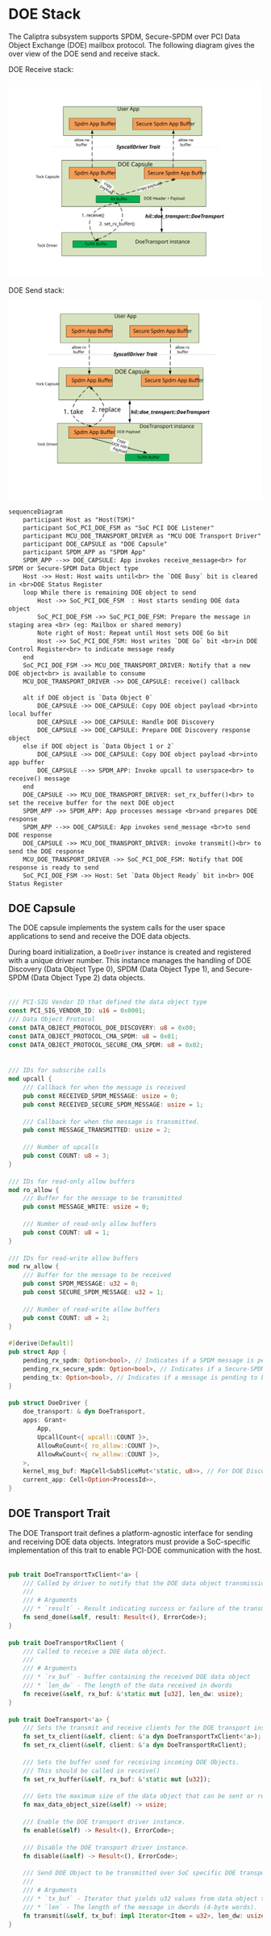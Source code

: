 # DOE Stack
The Caliptra subsystem supports SPDM, Secure-SPDM over PCI Data Object Exchange (DOE) mailbox protocol. The following diagram gives the over view of the DOE send and receive stack.

DOE Receive stack:

![The DOE Tock receive stack](images/doe_tock_receive.svg)


DOE Send stack:

![The DOE Tock send stack](images/doe_tock_send.svg)

```mermaid
sequenceDiagram
    participant Host as "Host(TSM)"
    participant SoC_PCI_DOE_FSM as "SoC PCI DOE Listener"
    participant MCU_DOE_TRANSPORT_DRIVER as "MCU DOE Transport Driver"
    participant DOE_CAPSULE as "DOE Capsule"
    participant SPDM_APP as "SPDM App"
    SPDM_APP -->> DOE_CAPSULE: App invokes receive_message<br> for SPDM or Secure-SPDM Data Object type 
    Host ->> Host: Host waits until<br> the `DOE Busy` bit is cleared in <br>DOE Status Register
    loop While there is remaining DOE object to send
        Host ->> SoC_PCI_DOE_FSM  : Host starts sending DOE data object
        SoC_PCI_DOE_FSM ->> SoC_PCI_DOE_FSM: Prepare the message in staging area <br> (eg: Mailbox or shared memory)
        Note right of Host: Repeat until Host sets DOE Go bit
        Host ->> SoC_PCI_DOE_FSM: Host writes `DOE Go` bit <br>in DOE Control Register<br> to indicate message ready
    end
    SoC_PCI_DOE_FSM ->> MCU_DOE_TRANSPORT_DRIVER: Notify that a new DOE object<br> is available to consume
    MCU_DOE_TRANSPORT_DRIVER ->> DOE_CAPSULE: receive() callback

    alt if DOE object is `Data Object 0`
        DOE_CAPSULE ->> DOE_CAPSULE: Copy DOE object payload <br>into local buffer
        DOE_CAPSULE ->> DOE_CAPSULE: Handle DOE Discovery
        DOE_CAPSULE ->> DOE_CAPSULE: Prepare DOE Discovery response object
    else if DOE object is `Data Object 1 or 2`
        DOE_CAPSULE ->> DOE_CAPSULE: Copy DOE object payload <br>into app buffer
        DOE_CAPSULE -->> SPDM_APP: Invoke upcall to userspace<br> to receive() message
    end
    DOE_CAPSULE ->> MCU_DOE_TRANSPORT_DRIVER: set_rx_buffer()<br> to set the receive buffer for the next DOE object
    SPDM_APP ->> SPDM_APP: App processes message <br>and prepares DOE response
    SPDM_APP -->> DOE_CAPSULE: App invokes send_message <br>to send DOE response
    DOE_CAPSULE ->> MCU_DOE_TRANSPORT_DRIVER: invoke transmit()<br> to send the DOE response
    MCU_DOE_TRANSPORT_DRIVER ->> SoC_PCI_DOE_FSM: Notify that DOE response is ready to send
    SoC_PCI_DOE_FSM ->> Host: Set `Data Object Ready` bit in<br> DOE Status Register
```
## DOE Capsule
The DOE capsule implements the system calls for the user space applications to send and receive the DOE data objects.

During board initialization, a `DoeDriver` instance is created and registered with a unique driver number. This instance manages the handling of DOE Discovery (Data Object Type 0), SPDM (Data Object Type 1), and Secure-SPDM (Data Object Type 2) data objects.


```Rust

/// PCI-SIG Vendor ID that defined the data object type
const PCI_SIG_VENDOR_ID: u16 = 0x0001;
/// Data Object Protocol
const DATA_OBJECT_PROTOCOL_DOE_DISCOVERY: u8 = 0x00;
const DATA_OBJECT_PROTOCOL_CMA_SPDM: u8 = 0x01;
const DATA_OBJECT_PROTOCOL_SECURE_CMA_SPDM: u8 = 0x02;


/// IDs for subscribe calls
mod upcall {
    /// Callback for when the message is received
    pub const RECEIVED_SPDM_MESSAGE: usize = 0;
    pub const RECEIVED_SECURE_SPDM_MESSAGE: usize = 1;

    /// Callback for when the message is transmitted.
    pub const MESSAGE_TRANSMITTED: usize = 2;

    /// Number of upcalls
    pub const COUNT: u8 = 3;
}

/// IDs for read-only allow buffers
mod ro_allow {
    /// Buffer for the message to be transmitted
    pub const MESSAGE_WRITE: usize = 0;

    /// Number of read-only allow buffers
    pub const COUNT: u8 = 1;
}

/// IDs for read-write allow buffers
mod rw_allow {
    /// Buffer for the message to be received
    pub const SPDM_MESSAGE: u32 = 0;
    pub const SECURE_SPDM_MESSAGE: u32 = 1;

    /// Number of read-write allow buffers
    pub const COUNT: u8 = 2;
}

#[derive(Default)]
pub struct App {
    pending_rx_spdm: Option<bool>, // Indicates if a SPDM message is pending
    pending_rx_secure_spdm: Option<bool>, // Indicates if a Secure-SPDM message is pending
    pending_tx: Option<bool>, // Indicates if a message is pending to be sent
}

pub struct DoeDriver {
    doe_transport: & dyn DoeTransport,
    apps: Grant<
        App,
        UpcallCount<{ upcall::COUNT }>,
        AllowRoCount<{ ro_allow::COUNT }>,
        AllowRwCount<{ rw_allow::COUNT }>,
    >,
    kernel_msg_buf: MapCell<SubSliceMut<'static, u8>>, // For DOE Discovery handling
    current_app: Cell<Option<ProcessId>>,
}

```

## DOE Transport Trait
The DOE Transport trait defines a platform-agnostic interface for sending and receiving DOE data objects. Integrators must provide a SoC-specific implementation of this trait to enable PCI-DOE communication with the host.

```Rust

pub trait DoeTransportTxClient<'a> {
    /// Called by driver to notify that the DOE data object transmission is done.
    ///
    /// # Arguments
    /// * `result` - Result indicating success or failure of the transmission
    fn send_done(&self, result: Result<(), ErrorCode>);
}

pub trait DoeTransportRxClient {
    /// Called to receive a DOE data object.
    ///
    /// # Arguments
    /// * `rx_buf` - buffer containing the received DOE data object
    /// * `len_dw` - The length of the data received in dwords
    fn receive(&self, rx_buf: &'static mut [u32], len_dw: usize);
}

pub trait DoeTransport<'a> {
    /// Sets the transmit and receive clients for the DOE transport instance
    fn set_tx_client(&self, client: &'a dyn DoeTransportTxClient<'a>);
    fn set_rx_client(&self, client: &'a dyn DoeTransportRxClient);

    /// Sets the buffer used for receiving incoming DOE Objects.
    /// This should be called in receive()
    fn set_rx_buffer(&self, rx_buf: &'static mut [u32]);

    /// Gets the maximum size of the data object that can be sent or received over DOE Transport.
    fn max_data_object_size(&self) -> usize;

    /// Enable the DOE transport driver instance.
    fn enable(&self) -> Result<(), ErrorCode>;

    /// Disable the DOE transport driver instance.
    fn disable(&self) -> Result<(), ErrorCode>;

    /// Send DOE Object to be transmitted over SoC specific DOE transport.
    ///
    /// # Arguments
    /// * `tx_buf` - Iterator that yields u32 values from data object to be transmitted.
    /// * `len` - The length of the message in dwords (4-byte words).
    fn transmit(&self, tx_buf: impl Iterator<Item = u32>, len_dw: usize) -> Result<(), ErrorCode>;
}

```
